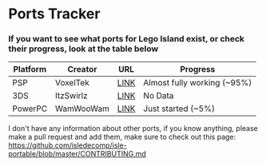 # Ports Tracker
### If you want to see what ports for Lego Island exist, or check their progress, look at the table below

| Platform | Creator | URL | Progress |
|----------|----------|----------|----------|
| PSP  | VoxelTek  | [LINK](https://github.com/VoxelTek/isle-portable/tree/psp)  | Almost fully working (~95%) |
| 3DS  | ItzSwirlz  | [LINK](https://github.com/ItzSwirlz/isle-portable/tree/3ds)  | No Data |
| PowerPC | WamWooWam  | [LINK](https://github.com/WamWooWam/isle-portable) | Just started (~5%) |

I don't have any information about other ports, if you know anything, please make a pull request and add them, make sure to check out this page: https://github.com/isledecomp/isle-portable/blob/master/CONTRIBUTING.md

